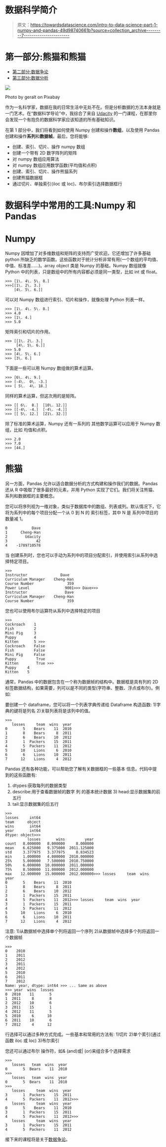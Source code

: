 # 数据科学简介

> 原文：<https://towardsdatascience.com/intro-to-data-science-part-1-numpy-and-pandas-49d98740661b?source=collection_archive---------7----------------------->

# 第一部分:熊猫和熊猫

*   [第二部分:数据争论](https://medium.com/@tiffanysouterre/intro-to-data-science-part-2-data-wrangling-75835b9129b4)
*   [第三部分:数据分析](/intro-to-data-science-part-3-data-analysis-71a566c3a8c3)

![](img/1107e341aecea5807e4146fe9665741d.png)

Photo by geralt on Pixabay

作为一名科学家，数据在我的日常生活中无处不在。但是分析数据的方法本身就是一门艺术。在“数据科学导论”中，我综合了来自 [Udacity](https://eu.udacity.com/course/intro-to-data-science--ud359) 的一门课程，在那里你会发现一个有抱负的数据科学家应该知道的所有基础知识。

在第 1 部分中，我们将看到如何使用 Numpy 创建和操作**数组**，以及使用 Pandas 创建和操作**系列**和**数据帧**。最后，您将能够:

*   创建、索引、切片、操作 numpy 数组
*   创建一个带有 2D 数字阵列的矩阵
*   对 numpy 数组应用算法
*   对 numpy 数组应用数学函数(平均值和点积)
*   创建、索引、切片、操作熊猫系列
*   创建熊猫数据框
*   通过切片、单独索引(iloc 或 loc)、布尔索引选择数据框行

# 数据科学中常用的工具:Numpy 和 Pandas

# Numpy

Numpy 因增加了对多维数组和矩阵的支持而广受欢迎。它还增加了许多基础 python 所缺乏的数学函数。这些函数对于统计分析非常有用(一个数组的平均值、中值、标准差……)。array object 类是 Numpy 的基础，Numpy 数组就像 Python 中的列表，只是数组中的所有内容都必须是同一类型，比如 int 或 float。

```
>>> [1\. 4\. 5\. 8.]  
>>>[[1\. 2\. 3.]
    [4\. 5\. 6.]]
```

可以对 Numpy 数组进行索引、切片和操作，就像处理 Python 列表一样。

```
>>> [1\. 4\. 5\. 8.]  
>>> 4.0
>>> [1\. 4.] 
>>> 5.0
```

矩阵索引和切片的作用。

```
>>> [[1\. 2\. 3.]  
     [4\. 5\. 6.]]  
>>> 5.0  
>>> [4\. 5\. 6.]  
>>> [3\. 6.]
```

下面是一些可以用 Numpy 数组做的算术运算。

```
>>> [6\. 4\. 9.]  
>>> [-4\.  0\. -3.]  
>>> [ 5\.  4\. 18.]
```

同样的算术运算，但这次用的是矩阵。

```
>>> [[ 6\.  8.]  [10\. 12.]]  
>>> [[-4\. -4.]  [-4\. -4.]]  
>>> [[ 5\. 12.]  [21\. 32.]]
```

除了标准的算术运算，Numpy 还有一系列的
其他数学运算可以应用于 Numpy 数组，比如
均值和点积。

```
>>> 2.0 
>>> 7.0  
>>> [44.]
```

# 熊猫

另一方面，Pandas 允许以适合数据分析的方式构建和操作我们的数据。Pandas 还从 R 中吸取了很多最好的元素，并用 Python 实现了它们。我们将关注熊猫、系列和数据框的主要概念。

您可以将序列视为一维对象，类似于数据库中的数组、列表或列。默认情况下，它将为系列中的每个项目分配一个从 0 到 N 的
索引标签，其中 N 是
系列中项目的数量减 1。

```
0           Dave 
1      Cheng-Han 
2        Udacity 
3             42 
4    -1789710578
```

当
创建系列时，您也可以手动为系列中的项目分配索引，并使用索引从系列中选择特定项目。

```
>>>
Instructor               Dave 
Curriculum Manager    Cheng-Han 
Course Number               359 
Power Level                9001>>> Dave>>>
Instructor                 Dave 
Curriculum Manager    Cheng-Han 
Course Number               359
```

您也可以使用布尔运算符从系列中选择特定的项目

```
>>>
Cockroach    1 
Fish         2 
Mini Pig     3 
Puppy        4 
Kitten       5 >>>
Cockroach    False 
Fish         False 
Mini Pig     False 
Puppy         True 
Kitten        True >>>
Puppy     4 
Kitten    5 
```

通常，Pandas 中的数据包含在一个称为数据帧的结构中。数据框是具有列的 2D 标签数据结构，如果需要，列可以是不同的类型(字符串、整数、浮点或布尔)。例如:

要创建一个 dataframe，您可以将一个列表字典传递给 Dataframe
构造函数:
1)字典的键将是列名
2)关联列表将是该列中的值。

```
>>>
   losses     team  wins  year 
0       5    Bears    11  2010 
1       8    Bears     8  2011 
2       6    Bears    10  2012 
3       1  Packers    15  2011 
4       5  Packers    11  2012 
5      10    Lions     6  2010 
6       6    Lions    10  2011 
7      12    Lions     4  2012
```

Pandas 还有各种功能，可以帮助您了解有关数据框的一些基本
信息。代码中提到的这些函数有:
1) dtypes:获取每列的数据类型
2) describe:用于查看数据帧的数字
列
的基本统计数据 3) head:显示数据集的前五行
4) tail:显示数据集的后五行

```
>>>
losses     int64 
team      object 
wins       int64 
year       int64 
dtype: object>>>
          losses       wins         year 
count   8.000000   8.000000     8.000000 
mean    6.625000   9.375000  2011.125000 
std     3.377975   3.377975     0.834523 
min     1.000000   4.000000  2010.000000 
25%     5.000000   7.500000  2010.750000 
50%     6.000000  10.000000  2011.000000 
75%     8.500000  11.000000  2012.000000 
max    12.000000  15.000000  2012.000000>>> losses     team  wins  year 
0       5    Bears    11  2010 
1       8    Bears     8  2011 
2       6    Bears    10  2012 
3       1  Packers    15  2011 
4       5  Packers    11  2012>>> losses     team  wins  year 
3       1  Packers    15  2011 
4       5  Packers    11  2012 
5      10    Lions     6  2010 
6       6    Lions    10  2011 
7      12    Lions     4  2012
```

注意:
1)从数据帧中选择单个列将返回一个序列
2)从数据帧中选择多个列将返回一个数据帧

```
>>>
0    2010 
1    2011 
2    2012 
3    2011 
4    2012 
5    2010 
6    2011 
7    2012 
Name: year, dtype: int64 >>> ... Same as above
>>> year  wins  losses 
0  2010    11       5 
1  2011     8       8 
2  2012    10       6 
3  2011    15       1 
4  2012    11       5 
5  2010     6      10 
6  2011    10       6 
7  2012     4      12
```

行选择可以通过多种方式完成。一些基本和常用的方法有:
1)切片
2)单个索引(通过函数 iloc 或 loc)
3)布尔索引

您还可以通过布尔
操作符，如& (and)或| (or)来组合多个选择需求

```
>>>
   losses   team  wins  year 
0       5  Bears    11  2010     
>>>
   losses   team  wins  year 
0       5  Bears    11  2010     
>>>
   losses     team  wins  year 
3       1  Packers    15  2011 
4       5  Packers    11  2012>>>
   losses     team  wins  year 
0       5    Bears    11  2010 
3       1  Packers    15  2011 
4       5  Packers    11  2012>>>
   losses     team  wins  year 
3       1  Packers    15  2011 
4       5  Packers    11  2012
```

接下来的课程将是关于[数据争论](https://medium.com/@tiffanysouterre/intro-to-data-science-part-2-data-wrangling-75835b9129b4)。